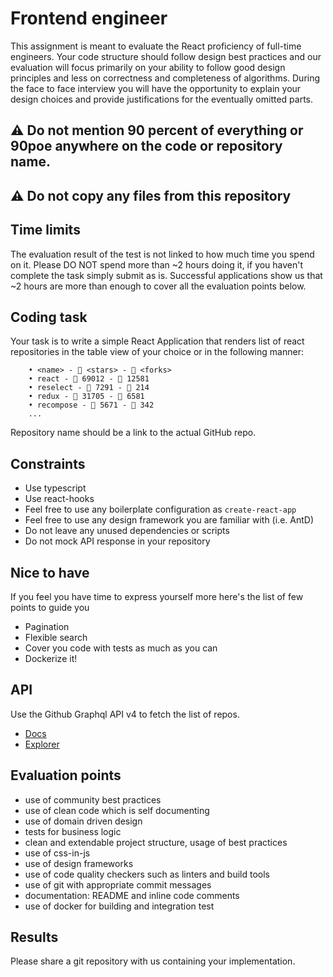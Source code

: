 # Frontend engineer

This assignment is meant to evaluate the React proficiency of full-time engineers. Your code structure should follow design best practices and our evaluation will focus primarily on your ability to follow good design principles and less on correctness and completeness of algorithms. During the face to face interview you will have the opportunity to explain your design choices and provide justifications for the eventually omitted parts.

## ⚠️ Do not mention 90 percent of everything or 90poe anywhere on the code or repository name.
## ⚠️ Do not copy any files from this repository

## Time limits

The evaluation result of the test is not linked to how much time you spend on it.
Please DO NOT spend more than ~2 hours doing it, if you haven't complete the task simply submit as is.
Successful applications show us that ~2 hours are more than enough to cover all the evaluation points below.

## Coding task

Your task is to write a simple React Application that renders list of react repositories in the table view of your choice or in the following manner:

        • <name> - 🌟 <stars> - 🍴 <forks>
        • react - 🌟 69012 - 🍴 12581
        • reselect - 🌟 7291 - 🍴 214
        • redux - 🌟 31705 - 🍴 6581
        • recompose - 🌟 5671 - 🍴 342
        ...

Repository name should be a link to the actual GitHub repo.

## Constraints

- Use typescript
- Use react-hooks
- Feel free to use any boilerplate configuration as `create-react-app`
- Feel free to use any design framework you are familiar with (i.e. AntD)
- Do not leave any unused dependencies or scripts
- Do not mock API response in your repository

## Nice to have

If you feel you have time to express yourself more here's the list of few points to guide you

- Pagination
- Flexible search
- Cover you code with tests as much as you can
- Dockerize it!

## API

Use the Github Graphql API v4 to fetch the list of repos.

- [Docs](https://developer.github.com/v4/)
- [Explorer](https://developer.github.com/v4/explorer/)

## Evaluation points

- use of community best practices
- use of clean code which is self documenting
- use of domain driven design
- tests for business logic
- clean and extendable project structure, usage of best practices
- use of css-in-js
- use of design frameworks
- use of code quality checkers such as linters and build tools
- use of git with appropriate commit messages
- documentation: README and inline code comments
- use of docker for building and integration test

## Results

Please share a git repository with us containing your implementation.
